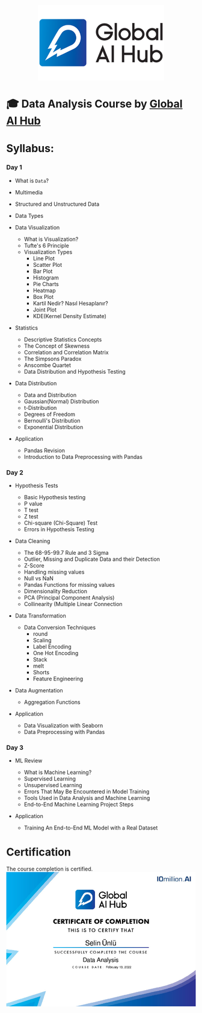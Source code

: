 <div align="center">
  <a href="https://globalaihub.com/community/">
    <img src="assets/logo.png" height=200px />
  </a>
</div>

# 🎓 Data Analysis Course by [Global AI Hub](https://globalaihub.com/community)

# Syllabus:

### Day 1
-	What is `Data`?
  -	Multimedia
  -	Structured and Unstructured Data
  -	Data Types

- Data Visualization
  - What is Visualization?
  - Tufte's 6 Principle
  - Visualization Types
    - Line Plot
    - Scatter Plot
    - Bar Plot
    - Histogram
    - Pie Charts
    - Heatmap
    - Box Plot
    - Kartil Nedir? Nasıl Hesaplanır?
    - Joint Plot
    - KDE(Kernel Density Estimate)

- Statistics
  - Descriptive Statistics Concepts
  - The Concept of Skewness
  - Correlation and Correlation Matrix
  - The Simpsons Paradox
  - Anscombe Quartet
  - Data Distribution and Hypothesis Testing
 
- Data Distribution
  - Data and Distribution
  - Gaussian(Normal) Distribution
  - t-Distribution
  - Degrees of Freedom
  - Bernoulli's Distribution
  - Exponential Distribution 

- Application
   - Pandas Revision
   - Introduction to Data Preprocessing with Pandas

### Day 2
- Hypothesis Tests
  - Basic Hypothesis testing
  - P value
  - T test
  - Z test
  - Chi-square (Chi-Square) Test
  - Errors in Hypothesis Testing

- Data Cleaning
  - The 68-95-99.7 Rule and 3 Sigma
  - Outlier, Missing and Duplicate Data and their Detection
  - Z-Score
  - Handling missing values
  - Null vs NaN
  - Pandas Functions for missing values
  - Dimensionality Reduction
  - PCA (Principal Component Analysis)
  - Collinearity (Multiple Linear Connection

- Data Transformation
  - Data Conversion Techniques
    - round
    - Scaling
    - Label Encoding
    - One Hot Encoding
    - Stack
    - melt
    - Shorts
    - Feature Engineering

 - Data Augmentation
   - Aggregation Functions

 - Application
   - Data Visualization with Seaborn
   - Data Preprocessing with Pandas


### Day 3
- ML Review
  - What is Machine Learning?
  - Supervised Learning
  - Unsupervised Learning
  - Errors That May Be Encountered in Model Training
  - Tools Used in Data Analysis and Machine Learning
  - End-to-End Machine Learning Project Steps

- Application
  - Training An End-to-End ML Model with a Real Dataset

# Certification
The course completion is certified.
![](assets/Data-Analysis-Certificate.jpeg)
